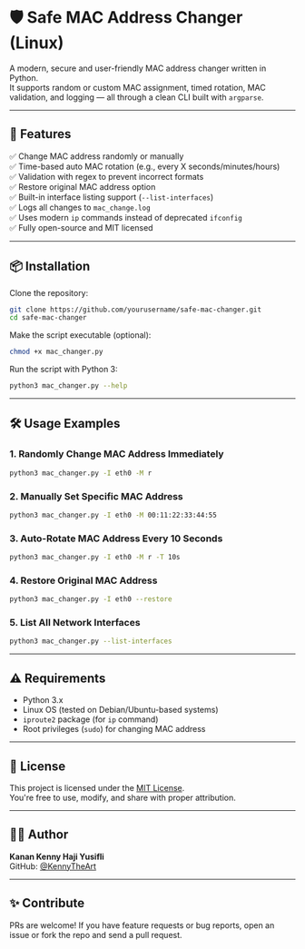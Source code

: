 # 🛡️ Safe MAC Address Changer (Linux)

A modern, secure and user-friendly MAC address changer written in Python.  
It supports random or custom MAC assignment, timed rotation, MAC validation, and logging — all through a clean CLI built with `argparse`.

---

## 🚀 Features

✅ Change MAC address randomly or manually  
✅ Time-based auto MAC rotation (e.g., every X seconds/minutes/hours)  
✅ Validation with regex to prevent incorrect formats  
✅ Restore original MAC address option  
✅ Built-in interface listing support (`--list-interfaces`)  
✅ Logs all changes to `mac_change.log`  
✅ Uses modern `ip` commands instead of deprecated `ifconfig`  
✅ Fully open-source and MIT licensed

---

## 📦 Installation

Clone the repository:

```bash
git clone https://github.com/yourusername/safe-mac-changer.git
cd safe-mac-changer
```

Make the script executable (optional):

```bash
chmod +x mac_changer.py
```

Run the script with Python 3:

```bash
python3 mac_changer.py --help
```

---

## 🛠️ Usage Examples

### 1. Randomly Change MAC Address Immediately
```bash
python3 mac_changer.py -I eth0 -M r
```

### 2. Manually Set Specific MAC Address
```bash
python3 mac_changer.py -I eth0 -M 00:11:22:33:44:55
```

### 3. Auto-Rotate MAC Address Every 10 Seconds
```bash
python3 mac_changer.py -I eth0 -M r -T 10s
```

### 4. Restore Original MAC Address
```bash
python3 mac_changer.py -I eth0 --restore
```

### 5. List All Network Interfaces
```bash
python3 mac_changer.py --list-interfaces
```

---

## ⚠️ Requirements

- Python 3.x  
- Linux OS (tested on Debian/Ubuntu-based systems)  
- `iproute2` package (for `ip` command)  
- Root privileges (`sudo`) for changing MAC address

---

## 📄 License

This project is licensed under the [MIT License](LICENSE).  
You're free to use, modify, and share with proper attribution.

---

## 👨‍💻 Author

**Kanan Kenny Haji Yusifli**  
GitHub: [@KennyTheArt](https://github.com/KennyTheArt)

---

## ✨ Contribute

PRs are welcome! If you have feature requests or bug reports, open an issue or fork the repo and send a pull request.
